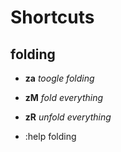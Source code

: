 Shortcuts
=========

folding
-------

+ **za**	*toogle folding*
+ **zM**	*fold everything*
+ **zR**	*unfold everything*

+ :help folding
